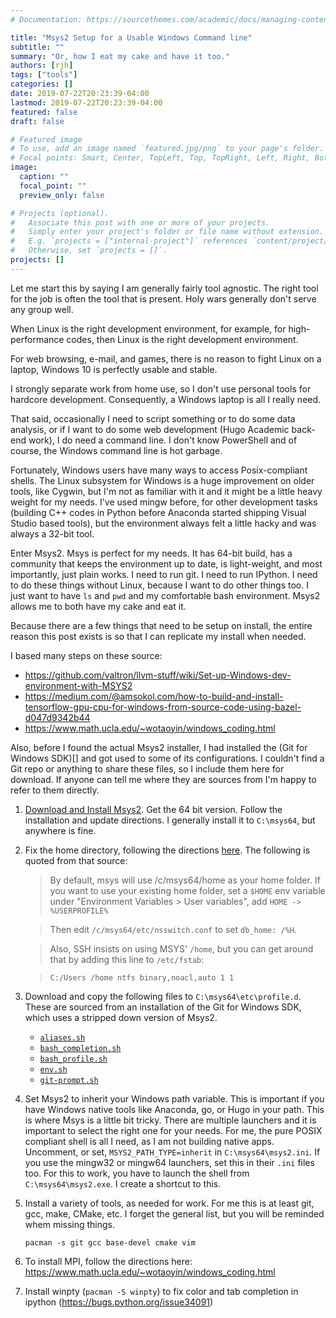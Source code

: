 ```yaml
---
# Documentation: https://sourcethemes.com/academic/docs/managing-content/

title: "Msys2 Setup for a Usable Windows Command line"
subtitle: ""
summary: "Or, how I eat my cake and have it too."
authors: [rjh]
tags: ["tools"]
categories: []
date: 2019-07-22T20:23:39-04:00
lastmod: 2019-07-22T20:23:39-04:00
featured: false
draft: false

# Featured image
# To use, add an image named `featured.jpg/png` to your page's folder.
# Focal points: Smart, Center, TopLeft, Top, TopRight, Left, Right, BottomLeft, Bottom, BottomRight.
image:
  caption: ""
  focal_point: ""
  preview_only: false

# Projects (optional).
#   Associate this post with one or more of your projects.
#   Simply enter your project's folder or file name without extension.
#   E.g. `projects = ["internal-project"]` references `content/project/deep-learning/index.md`.
#   Otherwise, set `projects = []`.
projects: []
---
```


Let me start this by saying I am generally fairly tool agnostic.  The right tool for the job is often the tool that is present.  Holy wars generally don't serve any group well.

When Linux is the right development environment, for example, for high-performance codes, then Linux is the right development environment.

For web browsing, e-mail, and games, there is no reason to fight Linux on a laptop, Windows 10 is perfectly usable and stable.

I strongly separate work from home use, so I don't use personal tools for hardcore development.  Consequently, a Windows laptop is all I really need.

That said, occasionally I need to script something or to do some data analysis, or if I want to do some web development (Hugo Academic back-end work), I do need a command line.  I don't know PowerShell and of course, the Windows command line is hot garbage.

Fortunately, Windows users have many ways to access Posix-compliant shells.  The Linux subsystem for Windows is a huge improvement on older tools, like Cygwin, but I'm not as familiar with it and it might be a little heavy weight for my needs.  I've used mingw before, for other development tasks (building C++ codes in Python before Anaconda started shipping Visual Studio based tools), but the environment always felt a little hacky and was always a 32-bit tool.

Enter Msys2.  Msys is perfect for my needs.  It has 64-bit build, has a community that keeps the environment up to date, is light-weight, and most importantly, just plain works.  I need to run git.  I need to run IPython.  I need to do these things without Linux, because I want to do other things too.  I just want to have `ls` and `pwd` and my comfortable bash environment.  Msys2 allows me to both have my cake and eat it.

Because there are a few things that need to be setup on install, the entire reason this post exists is so that I can replicate my install when needed.

I based many steps on these source:

* https://github.com/valtron/llvm-stuff/wiki/Set-up-Windows-dev-environment-with-MSYS2
* https://medium.com/@amsokol.com/how-to-build-and-install-tensorflow-gpu-cpu-for-windows-from-source-code-using-bazel-d047d9342b44
* https://www.math.ucla.edu/~wotaoyin/windows_coding.html

Also, before I found the actual Msys2 installer, I had installed the (Git for Windows SDK)[] and got used to some of its configurations.  I couldn't find a Git repo or anything to share these files, so I include them here for download.  If anyone can tell me where they are sources from I'm happy to refer to them directly.

1. [Download and Install Msys2](https://www.msys2.org/).  Get the 64 bit version.  Follow the installation and update directions.  I generally install it to `C:\msys64`, but anywhere is fine.

2. Fix the home directory, following the directions [here](https://github.com/valtron/llvm-stuff/wiki/Set-up-Windows-dev-environment-with-MSYS2#set-up-home).  The following is quoted from that source:

    > By default, msys will use /c/msys64/home as your home folder. If you want to use your existing home folder, set a `$HOME` env variable under "Environment Variables > User variables", add `HOME -> %USERPROFILE%`
    
    > Then edit `/c/msys64/etc/nsswitch.conf` to set `db_home: /%H`.
    
    > Also, SSH insists on using MSYS' `/home`, but you can get around that by adding this line to `/etc/fstab`: 
    
    > `C:/Users /home ntfs binary,noacl,auto 1 1`

3. Download and copy the following files to `C:\msys64\etc\profile.d`.  These are sourced from an installation of the Git for Windows SDK, which uses a stripped down version of Msys2.
    * [`aliases.sh`](files/aliases.sh)
    * [`bash_completion.sh`](files/bash_completion.sh)
    * [`bash_profile.sh`](files/bash_profile.sh)
    * [`env.sh`](files/env.sh)
    * [`git-prompt.sh`](files/git-prompt.sh)

4. Set Msys2 to inherit your Windows path variable.  This is important if you have Windows native tools like Anaconda, go, or Hugo in your path.  This is where Msys is a little bit tricky.  There are multiple launchers and it is important to select the right one for your needs.  For me, the pure POSIX compliant shell is all I need, as I am not building native apps.  Uncomment, or set, `MSYS2_PATH_TYPE=inherit` in `C:\msys64\msys2.ini`.  If you use the mingw32 or mingw64 launchers, set this in their `.ini` files too.  For this to work, you have to launch the shell from `C:\msys64\msys2.exe`.  I create a shortcut to this.

5. Install a variety of tools, as needed for work.  For me this is at least git, gcc, make, CMake, etc.  I forget the general list, but you will be reminded whem missing things.

    `pacman -s git gcc base-devel cmake vim`

6. To install MPI, follow the directions here: https://www.math.ucla.edu/~wotaoyin/windows_coding.html

7. Install winpty (`pacman -S winpty`) to fix color and tab completion in ipython (https://bugs.python.org/issue34091)
